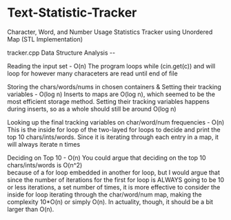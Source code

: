 # Text-Statistic-Tracker
Character, Word, and Number Usage Statistics Tracker using Unordered Map (STL Implementation)

tracker.cpp Data Structure Analysis --

Reading the input set - O(n)
	The program loops while (cin.get(c)) and will loop for however many
	characeters are read until end of file

Storing the chars/words/nums in chosen containers
& Setting their tracking variables - O(log n)
	Inserts to maps are O(log n), which seemed to be the most efficient
	storage method. Setting their tracking variables happens during
	inserts, so as a whole should still be around O(log n)

Looking up the final tracking variables on char/word/num frequencies - O(n)
	This is the inside for loop of the two-layed for loops to decide and
	print the top 10 chars/ints/words. Since it is iterating through
	each entry in a map, it will always iterate n times

Deciding on Top 10 - O(n)
	You could argue that deciding on the top 10 chars/ints/words is O(n^2)   
  because of a for loop embedded in another for loop, but I would argue
  that since the number of iterations for the first for loop is
  ALWAYS going to be 10 or less iterations, a set number of times, 
  it is more effective to consider the inside for loop iterating
  through the char/word/num map, making the complexity 10*O(n) or 
  simply O(n). In actuality, though, it should be a bit larger than O(n).
